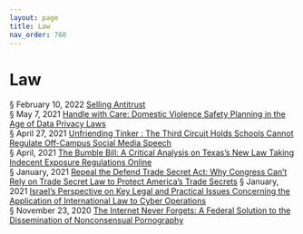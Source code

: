 ```yaml
---
layout: page
title: Law 
nav_order: 760
---
```


# Law 
§ February 10, 2022 [Selling Antitrust](https://archive-s.bsafes.com/docs/S/SELLING-ANTITRUST/)  
§ May 7, 2021 [Handle with Care: Domestic Violence Safety Planning in the Age of Data Privacy Laws](https://archive-h.bsafes.com/docs/H/handle-with-care-domestic-violence-safety-planning-in-the-age-of-data-privacy-law/)   
§ April 27, 2021 [Unfriending Tinker : The Third Circuit Holds Schools Cannot Regulate Off-Campus Social Media Speech](https://archive-u.bsafes.com/docs/U/unfriending-tinker-the-third-circuit-holds-schools-cannot-regulate-off-campus-social-media-speech/)  
§ April, 2021 [The Bumble Bill: A Critical Analysis on Texas’s New Law Taking Indecent Exposure Regulations Online](https://archive-t.bsafes.com/docs/T/the-bumble-bill-a-critical-analysis-on-texass-new-law-taking-indecent-exposure-regulations-online/)   
§ January, 2021 [Repeal the Defend Trade Secret Act: Why Congress Can’t Rely on Trade Secret Law to Protect America’s Trade Secrets](https://archive-r.bsafes.com/docs/R/repeal-the-defend-trade-secret-act-whey-congress-cant-rely-on-trade-secret-law-to-protect-americas-trade-secrets/) 
§ January, 2021 [Israel’s Perspective on Key Legal and Practical Issues Concerning the Application of International Law to Cyber Operations](https://archive-i.bsafes.com/docs/I/israels-perspective-on-key-legal-and-practical-issues-concerning-the-application-of-international-law-to-cyber-operations/#contents)  
§ November 23, 2020 [The Internet Never Forgets: A Federal Solution to the Dissemination of Nonconsensual Pornography](https://archive-t.bsafes.com/docs/T/the-internet-never-forgets-a-federal-solution-to-the-dissemination-of-nonconsensual-pornography/)
 
